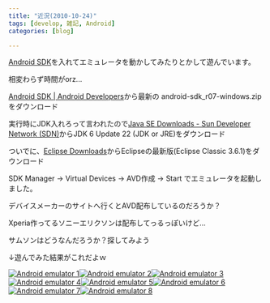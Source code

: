 ```yaml
---
title: "近況(2010-10-24)"
tags: [develop, 雑記, Android]
categories: [blog]

---
```


[Android SDK][1]を入れてエミュレータを動かしてみたりとかして遊んでいます。

相変わらず時間がorz...

[Android SDK | Android Developers][1]から最新の android-sdk_r07-windows.zip をダウンロード

実行時にJDK入れろって言われたので[Java SE Downloads - Sun Developer Network (SDN)][2]からJDK 6 Update 22 (JDK or JRE)をダウンロード

ついでに、[Eclipse Downloads][3]からEclipseの最新版(Eclipse Classic 3.6.1)をダウンロード



  


SDK Manager → Virtual Devices → AVD作成 → Start でエミュレータを起動しました。

デバイスメーカーのサイトへ行くとAVD配布しているのだろうか？

Xperia作ってるソニーエリクソンは配布してっるっぽいけど...

サムソンはどうなんだろうか？探してみよう

↓遊んでみた結果がこれだよｗ

<a href="/public/images/2010_1024_asdk_ss_01.png" rel="lytebox[x2010_1024_asdk]" title="Android emulator 1"><img src="/public/images/2010_1024_asdk_ss_01.jpg" alt="Android emulator 1" /></a><a href="/public/images/2010_1024_asdk_ss_02.png" rel="lytebox[x2010_1024_asdk]" title="Android emulator 2"><img src="/public/images/2010_1024_asdk_ss_02.jpg" alt="Android emulator 2" /></a><a href="/public/images/2010_1024_asdk_ss_03.png" rel="lytebox[x2010_1024_asdk]" title="Android emulator 3"><img src="/public/images/2010_1024_asdk_ss_03.jpg" alt="Android emulator 3" /></a><a href="/public/images/2010_1024_asdk_ss_04.png" rel="lytebox[x2010_1024_asdk]" title="Android emulator 4"><img src="/public/images/2010_1024_asdk_ss_04.jpg" alt="Android emulator 4" /></a><a href="/public/images/2010_1024_asdk_ss_05.png" rel="lytebox[x2010_1024_asdk]" title="Android emulator 5"><img src="/public/images/2010_1024_asdk_ss_05.jpg" alt="Android emulator 5" /></a><a href="/public/images/2010_1024_asdk_ss_06.png" rel="lytebox[x2010_1024_asdk]" title="Android emulator 6"><img src="/public/images/2010_1024_asdk_ss_06.jpg" alt="Android emulator 6" /></a><a href="/public/images/2010_1024_asdk_ss_07.png" rel="lytebox[x2010_1024_asdk]" title="Android emulator 7"><img src="/public/images/2010_1024_asdk_ss_07.jpg" alt="Android emulator 7" /></a><a href="/public/images/2010_1024_asdk_ss_08.png" rel="lytebox[x2010_1024_asdk]" title="Android emulator 8"><img src="/public/images/2010_1024_asdk_ss_08.jpg" alt="Android emulator 8" /></a>

 [1]: http://developer.android.com/sdk/
 [2]: http://www.oracle.com/technetwork/java/javase/downloads
 [3]: http://www.eclipse.org/downloads/